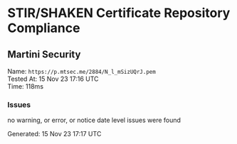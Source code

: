 # STIR/SHAKEN Certificate Repository Compliance

## Martini Security

Name: `https://p.mtsec.me/2884/N_l_mSizUQrJ.pem`\
Tested At: 15 Nov 23 17:16 UTC\
Time: 118ms

### Issues

no warning, or error, or notice date level issues were found

Generated: 15 Nov 23 17:17 UTC